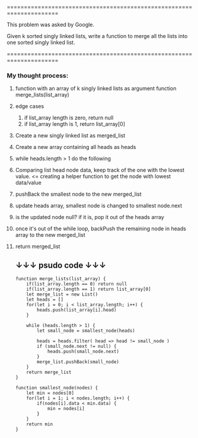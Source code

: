 =====================================================================

This problem was asked by Google.

Given k sorted singly linked lists, write a function to merge all the lists into one sorted singly linked list.

=====================================================================



### My thought process:

1. function with an array of k singly linked lists as argument
    function merge_lists(list_array)
1. edge cases
    1. if list_array length is zero, return null
    1. if list_array length is 1, return list_array[0]
1. Create a new singly linked list as merged_list  
1. Create a new array containing all heads as heads
1. while heads.length > 1 do the following
1. Comparing list head node data, keep track of the one with the lowest value. <= creating a helper function to get the node with lowest data/value
1. pushBack the smallest node to the new merged_list
1. update heads array, smallest node is changed to smallest node.next
1. is the updated node null? if it is, pop it out of the heads array
1. once it's out of the while loop, backPush the remaining node in heads array to the new merged_list
1. return merged_list



    ↓↓↓   psudo code   ↓↓↓
    ----------------------
    ```
    function merge_lists(list_array) {
        if(list_array.length == 0) return null
        if(list_array.length == 1) return list_array[0]
        let merge_list = new List()
        let heads = []
        for(let i = 0; i < list_array.length; i++) {
            heads.push(list_array[i].head)
        }

        while (heads.length > 1) {
            let small_node = smallest_node(heads)

            heads = heads.filter( head => head != small_node ) 
            if (small_node.next != null) {
                heads.push(small_node.next)
            }
            merge_list.pushBack(small_node)  
        }
        return merge_list
    }

    function smallest_node(nodes) {
        let min = nodes[0]
        for(let i = 1; i < nodes.length; i++) {
            if(nodes[i].data < min.data) {
                min = nodes[i]
            }
        }
        return min
    }
    ```